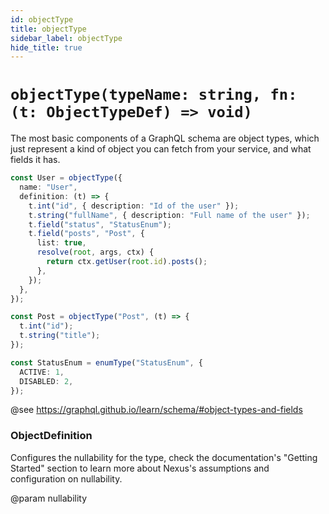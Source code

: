 ```yaml
---
id: objectType
title: objectType
sidebar_label: objectType
hide_title: true
---
```


# `objectType(typeName: string, fn: (t: ObjectTypeDef) => void)`

The most basic components of a GraphQL schema are object types, which just represent
a kind of object you can fetch from your service, and what fields it has.

```ts
const User = objectType({
  name: "User",
  definition: (t) => {
    t.int("id", { description: "Id of the user" });
    t.string("fullName", { description: "Full name of the user" });
    t.field("status", "StatusEnum");
    t.field("posts", "Post", {
      list: true,
      resolve(root, args, ctx) {
        return ctx.getUser(root.id).posts();
      },
    });
  },
});

const Post = objectType("Post", (t) => {
  t.int("id");
  t.string("title");
});

const StatusEnum = enumType("StatusEnum", {
  ACTIVE: 1,
  DISABLED: 2,
});
```

@see https://graphql.github.io/learn/schema/#object-types-and-fields

### ObjectDefinition

Configures the nullability for the type, check the
documentation's "Getting Started" section to learn
more about Nexus's assumptions and configuration
on nullability.

@param nullability
